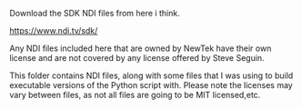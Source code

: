 Download the SDK NDI files from here i think.

https://www.ndi.tv/sdk/

Any NDI files included here that are owned by NewTek have their own license and are not covered by any license offered by Steve Seguin. 

This folder contains NDI files, along with some files that I was using to build executable versions of the Python script with. Please note the licenses may vary between files, as not all files are going to be MIT licensed,etc.
